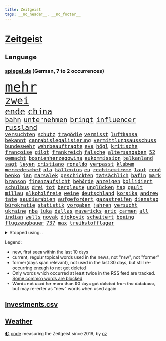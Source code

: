 ```yaml
---
title: Zeitgeist
tags: __no_header__, __no_footer__
---
```


# [Zeitgeist](https://oliz.io/zeitgeist/)

## Language

<h3><a href="https://www.spiegel.de" target="_blank">spiegel.de</a> (German, 7 to 2 occurrences)</h3>
<p style="font-family:monospace">
<span style="font-size:32pt"><a href="news_links.html#mehr" class="current">mehr</a></span>
<br>
<span style="font-size:24pt"><a href="news_links.html#zwei" class="current">zwei</a></span>
<br>
<span style="font-size:20pt"><a href="news_links.html#ende" class="current">ende</a></span>
<span style="font-size:20pt"><a href="news_links.html#china" class="current">china</a></span>
<br>
<span style="font-size:16pt"><a href="news_links.html#bahn" class="current">bahn</a></span>
<span style="font-size:16pt"><a href="news_links.html#unternehmen" class="current">unternehmen</a></span>
<span style="font-size:16pt"><a href="news_links.html#bringt" class="current">bringt</a></span>
<span style="font-size:16pt"><a href="news_links.html#influencer" class="current">influencer</a></span>
<span style="font-size:16pt"><a href="news_links.html#russland" class="current">russland</a></span>
<br>
<span style="font-size:12pt"><a href="news_links.html#versuchten" class="current">versuchten</a></span>
<span style="font-size:12pt"><a href="news_links.html#schutz" class="current">schutz</a></span>
<span style="font-size:12pt"><a href="news_links.html#tragödie" class="new">tragödie</a></span>
<span style="font-size:12pt"><a href="news_links.html#vermisst" class="current">vermisst</a></span>
<span style="font-size:12pt"><a href="news_links.html#lufthansa" class="current">lufthansa</a></span>
<span style="font-size:12pt"><a href="news_links.html#bekannt" class="current">bekannt</a></span>
<span style="font-size:12pt"><a href="news_links.html#cannabislegalisierung" class="current">cannabislegalisierung</a></span>
<span style="font-size:12pt"><a href="news_links.html#vermittlungsausschuss" class="current">vermittlungsausschuss</a></span>
<span style="font-size:12pt"><a href="news_links.html#bundeswehr" class="current">bundeswehr</a></span>
<span style="font-size:12pt"><a href="news_links.html#wehrbeauftragte" class="current">wehrbeauftragte</a></span>
<span style="font-size:12pt"><a href="news_links.html#eva" class="current">eva</a></span>
<span style="font-size:12pt"><a href="news_links.html#högl" class="current">högl</a></span>
<span style="font-size:12pt"><a href="news_links.html#kritische" class="current">kritische</a></span>
<span style="font-size:12pt"><a href="news_links.html#françoise" class="current">françoise</a></span>
<span style="font-size:12pt"><a href="news_links.html#gilot" class="new">gilot</a></span>
<span style="font-size:12pt"><a href="news_links.html#frankreich" class="current">frankreich</a></span>
<span style="font-size:12pt"><a href="news_links.html#falsche" class="current">falsche</a></span>
<span style="font-size:12pt"><a href="news_links.html#altersangaben" class="new">altersangaben</a></span>
<span style="font-size:12pt"><a href="news_links.html#52" class="current">52</a></span>
<span style="font-size:12pt"><a href="news_links.html#gemacht" class="current">gemacht</a></span>
<span style="font-size:12pt"><a href="news_links.html#bosnienherzegowina" class="new">bosnienherzegowina</a></span>
<span style="font-size:12pt"><a href="news_links.html#eukommission" class="current">eukommission</a></span>
<span style="font-size:12pt"><a href="news_links.html#balkanland" class="new">balkanland</a></span>
<span style="font-size:12pt"><a href="news_links.html#sagt" class="current">sagt</a></span>
<span style="font-size:12pt"><a href="news_links.html#leyen" class="current">leyen</a></span>
<span style="font-size:12pt"><a href="news_links.html#cristiano" class="current">cristiano</a></span>
<span style="font-size:12pt"><a href="news_links.html#ronaldo" class="current">ronaldo</a></span>
<span style="font-size:12pt"><a href="news_links.html#verpasst" class="current">verpasst</a></span>
<span style="font-size:12pt"><a href="news_links.html#klubwm" class="current">klubwm</a></span>
<span style="font-size:12pt"><a href="news_links.html#mercedeschef" class="new">mercedeschef</a></span>
<span style="font-size:12pt"><a href="news_links.html#ola" class="new">ola</a></span>
<span style="font-size:12pt"><a href="news_links.html#källenius" class="new">källenius</a></span>
<span style="font-size:12pt"><a href="news_links.html#eu" class="current">eu</a></span>
<span style="font-size:12pt"><a href="news_links.html#rechtsextreme" class="current">rechtsextreme</a></span>
<span style="font-size:12pt"><a href="news_links.html#laut" class="current">laut</a></span>
<span style="font-size:12pt"><a href="news_links.html#rené" class="current">rené</a></span>
<span style="font-size:12pt"><a href="news_links.html#benko" class="current">benko</a></span>
<span style="font-size:12pt"><a href="news_links.html#jan" class="current">jan</a></span>
<span style="font-size:12pt"><a href="news_links.html#marsalek" class="current">marsalek</a></span>
<span style="font-size:12pt"><a href="news_links.html#geschichten" class="current">geschichten</a></span>
<span style="font-size:12pt"><a href="news_links.html#tatsächlich" class="current">tatsächlich</a></span>
<span style="font-size:12pt"><a href="news_links.html#bafin" class="new">bafin</a></span>
<span style="font-size:12pt"><a href="news_links.html#mark" class="current">mark</a></span>
<span style="font-size:12pt"><a href="news_links.html#branson" class="current">branson</a></span>
<span style="font-size:12pt"><a href="news_links.html#finanzaufsicht" class="current">finanzaufsicht</a></span>
<span style="font-size:12pt"><a href="news_links.html#behörde" class="current">behörde</a></span>
<span style="font-size:12pt"><a href="news_links.html#anzeigen" class="current">anzeigen</a></span>
<span style="font-size:12pt"><a href="news_links.html#kollidiert" class="current">kollidiert</a></span>
<span style="font-size:12pt"><a href="news_links.html#schulbus" class="new">schulbus</a></span>
<span style="font-size:12pt"><a href="news_links.html#drei" class="current">drei</a></span>
<span style="font-size:12pt"><a href="news_links.html#tot" class="current">tot</a></span>
<span style="font-size:12pt"><a href="news_links.html#bergleute" class="new">bergleute</a></span>
<span style="font-size:12pt"><a href="news_links.html#unglücken" class="new">unglücken</a></span>
<span style="font-size:12pt"><a href="news_links.html#tag" class="current">tag</a></span>
<span style="font-size:12pt"><a href="news_links.html#gault" class="new">gault</a></span>
<span style="font-size:12pt"><a href="news_links.html#millau" class="new">millau</a></span>
<span style="font-size:12pt"><a href="news_links.html#alkoholfreie" class="current">alkoholfreie</a></span>
<span style="font-size:12pt"><a href="news_links.html#weine" class="current">weine</a></span>
<span style="font-size:12pt"><a href="news_links.html#deutschland" class="current">deutschland</a></span>
<span style="font-size:12pt"><a href="news_links.html#korsika" class="current">korsika</a></span>
<span style="font-size:12pt"><a href="news_links.html#andrew" class="current">andrew</a></span>
<span style="font-size:12pt"><a href="news_links.html#tate" class="current">tate</a></span>
<span style="font-size:12pt"><a href="news_links.html#saudiarabien" class="current">saudiarabien</a></span>
<span style="font-size:12pt"><a href="news_links.html#aufgefordert" class="current">aufgefordert</a></span>
<span style="font-size:12pt"><a href="news_links.html#gazastreifen" class="current">gazastreifen</a></span>
<span style="font-size:12pt"><a href="news_links.html#dienstag" class="current">dienstag</a></span>
<span style="font-size:12pt"><a href="news_links.html#bürokratie" class="current">bürokratie</a></span>
<span style="font-size:12pt"><a href="news_links.html#statistik" class="current">statistik</a></span>
<span style="font-size:12pt"><a href="news_links.html#vorgaben" class="current">vorgaben</a></span>
<span style="font-size:12pt"><a href="news_links.html#jahren" class="current">jahren</a></span>
<span style="font-size:12pt"><a href="news_links.html#versucht" class="current">versucht</a></span>
<span style="font-size:12pt"><a href="news_links.html#ukraine" class="current">ukraine</a></span>
<span style="font-size:12pt"><a href="news_links.html#nba" class="current">nba</a></span>
<span style="font-size:12pt"><a href="news_links.html#luka" class="current">luka</a></span>
<span style="font-size:12pt"><a href="news_links.html#dallas" class="current">dallas</a></span>
<span style="font-size:12pt"><a href="news_links.html#mavericks" class="current">mavericks</a></span>
<span style="font-size:12pt"><a href="news_links.html#eric" class="current">eric</a></span>
<span style="font-size:12pt"><a href="news_links.html#carmen" class="new">carmen</a></span>
<span style="font-size:12pt"><a href="news_links.html#all" class="current">all</a></span>
<span style="font-size:12pt"><a href="news_links.html#indian" class="new">indian</a></span>
<span style="font-size:12pt"><a href="news_links.html#wells" class="new">wells</a></span>
<span style="font-size:12pt"><a href="news_links.html#novak" class="current">novak</a></span>
<span style="font-size:12pt"><a href="news_links.html#djokovic" class="current">djokovic</a></span>
<span style="font-size:12pt"><a href="news_links.html#scheitert" class="current">scheitert</a></span>
<span style="font-size:12pt"><a href="news_links.html#boeing" class="current">boeing</a></span>
<span style="font-size:12pt"><a href="news_links.html#flugzeugbauer" class="current">flugzeugbauer</a></span>
<span style="font-size:12pt"><a href="news_links.html#737" class="current">737</a></span>
<span style="font-size:12pt"><a href="news_links.html#max" class="current">max</a></span>
<span style="font-size:12pt"><a href="news_links.html#treibstofflager" class="current">treibstofflager</a></span>
</p>
<details>
<summary>Stopped using...</summary>
<p class="former" style="font-size:12pt">
chelsea(1237) richterin(1237) beschließt(1236) depressionen(1236) erfahrungen(1236) versprach(1236) wünschen(1236) eindruck(1235) kämpfte(1235) mittelmeer(1235) senken(1235) sieger(1235) entwarnung(1234) katastrophe(1234) kurzem(1234) moderne(1234) verbraucherschützer(1234) anderes(1233) becker(1233) benzin(1233) berg(1233) bestreitet(1233) brief(1233) facebook(1233) fokus(1233) lust(1233) manchen(1233) privaten(1233) überlebte(1233) befürchten(1232) kabinett(1232) korruption(1232) kraft(1232) märchen(1232) schadet(1232) sinken(1232) strengere(1232) verlässt(1232) weitergeht(1232) wettbewerb(1232) zahlung(1232) zustand(1232) digitalisierung(1231) folgte(1231) italiens(1231) klimaneutral(1231) landtag(1231) legendären(1231) preisen(1231) präsentieren(1231) präsentiert(1231) untersuchungen(1231) konzerne(1230) kämpfer(1230) leichter(1230) polens(1230) rand(1230) verlängern(1230) einzelne(1229) enthüllt(1229) ersetzen(1229) oberbürgermeister(1229) unbekannten(1229) verhindert(1229) ermitteln(1228) esken(1228) innenministerium(1228) saskia(1228) schlimm(1228) stich(1228) berichterstattung(1227) eingesetzt(1227) verlängerung(1227) kommission(1226) opfern(1226) queen(1226) rainer(1226) ausnahmen(1225) härter(1225) klein(1225) weite(1225) bestimmt(1224) betreiber(1224) hans(1224) meinem(1224) wales(1224) drastischen(1223) erlitt(1223) glücklich(1223) irak(1223) pflanzen(1223) smith(1223) umsatz(1223) außen(1222) bekamen(1222) endspiel(1222) erneuten(1222) gesetze(1222) schlechte(1222) tausenden(1222) haushalte(1221) übernahme(1221) bundesstaat(1219) tiefen(1217) 23(1216) tut(1216) aktivistin(1215) nachgewiesen(1213) schwierige(1213) juristisch(1212) erschießt(1211) führenden(1211) müsste(1211) schießen(1211) ökonomen(1211) königin(1209) heftigen(1207) spitzenreiter(1207) stress(1203) niedrig(1201) whatsapp(1201) benötigen(1192) überfordert(1181) maschinen(1162) ausweg(1159) 95(1122) orte(1075) unis(1049) unfälle(1022) gestanden(1014) durchbruch(1001) tennisstar(1001) zentralbank(977) lebensmitteln(971) zugestimmt(953) erscheint(937) kuriose(933) entlastung(924) hoffenheim(904) fifa(899) zeitungsbericht(897) irritiert(893) vorfeld(882) großbank(875) ice(871) krankenkassen(868) wichtiges(863) studenten(853) betrüger(838) gletscher(836) euländer(833) schärfere(824) guterres(816) diskussionen(808) beschossen(807) erwiesen(806) lehrerinnen(805) bat(786) fördern(784) heikel(783) desto(769) expremier(769) afrikanischen(757) einheit(749) gezwungen(749) beschuss(724) lücken(716) hochschule(711) austausch(710) ausweiten(707) eindrücke(705) ungewiss(703) gefangenschaft(702) links(695) prominenter(694) kalt(693) recherchen(664) export(661) dahin(660) sinne(643) zufrieden(634) veröffentlichen(619) spitzt(617) 86(615) brasilianischen(610) finde(610) bekämpft(604) 16jähriger(603) erlegen(595) trans(595) vernichtet(591) chinesen(585) toilette(580) dach(579) schlimmeres(572) island(571) 89(565) hoffnungsträger(564) traten(564) disney(563) aufmerksam(562) strenge(557) bach(556) einladung(555) herunter(551) träumt(546) fische(544) boni(543) missverständnis(542) atlantik(541) kontroverse(528) kriminalität(527) aufholjagd(524) krawalle(511) härtesten(500) abgestimmt(499) aktivist(498) deuten(495) ernennt(485) todesstrafe(484) autohersteller(483) künstlicher(482) leere(481) verehrt(478) fängt(474) misstrauen(474) kritisierten(470) credit(467) suisse(467) bedienen(466) gesprengt(466) human(465) stimmten(459) überlebende(454) anscheinend(453) beunruhigt(451) game(451) strafanzeige(442) jahresbeginn(441) marcel(441) getränke(438) trauern(436) größeren(433) sprint(433) überstanden(433) reformieren(429) kulturkampf(424) aggressiv(421) zehnte(419) beliebter(417) fassen(415) bruchteil(412) ignorieren(410) dieb(407) flaschen(403) kommender(400) befasst(398) metropolen(396) menschlichen(394) erneuter(393) 5000(389) ausgerufen(386) freiwillige(384) vermeintlicher(384) insekten(381) läufer(381) lauf(379) beantwortet(377) panik(374) wahlsieger(374) dfbpokal(373) green(372) 150000(370) alonso(368) brauche(368) uhren(368) nordirland(367) befreiungsschlag(364) menschliche(363) aufträge(360) lieferte(360) geklaut(359) arbeitskampf(357) stürme(356) ankommen(352) austritt(349) überforderung(349) protestaktion(344) dominieren(343) südwesten(342) unterzeichnet(342) bier(341) rebellion(341) regulierung(341) ungeklärt(341) wanderer(340) verschwörungsmythen(339) genaue(338) mutterkonzern(338) tatwaffe(336) gegenwind(333) schnellere(329) veränderungen(328) wiedergewählt(328) geknackt(327) ubs(325) angerichtet(324) defekt(323) lobte(323) gekürt(321) mädchens(321) 13jährige(320) boomt(320) verschiedener(320) fluggesellschaften(319) geisel(319) rahmen(318) übergriff(317) bekämpfung(316) amtsinhaber(312) beine(308) fraktionen(307) mainzer(307) massenhaft(307) fühle(305) victor(304) belgische(301) existiert(301) exkanzler(300) kern(300) ikone(298) yoga(297) kuba(296) supreme(296) evakuierung(292) funk(291) branchenverband(288) schief(288) billig(287) radikalisierung(287) waldbränden(287) regierungen(286) schlägerei(286) lüneburg(284) strompreise(284) kredite(283) prognostiziert(283) unogeneralsekretär(283) brad(282) florenz(282) motto(281) verwechselt(281) gegenschlag(280) regisseurin(280) anschlägen(279) drang(279) hamburgs(279) zeitungen(276) infolge(275) inhaftierte(274) mobilität(273) partien(270) watch(270) blicke(269) rocky(268) helden(266) dietmar(265) kronprinz(260) herkunft(256) model(254) abenteuer(252) aufgetreten(252) potenziell(252) bunter(251) tropfen(250) rechtsextremer(248) lieb(247) stellvertretende(247) bundesarbeitsgericht(246) gündoğan(246) i̇lkay(246) tatverdächtig(245) trauma(245) systeme(244) quellen(243) verriet(243) versammlung(243) toronto(242) weltberühmt(242) hergestellt(241) telefon(241) abends(239) fällig(239) präsidentenwahl(239) geheimen(238) jemanden(238) ozean(238) bartsch(236) eindringen(236) gentechnik(236) queere(230) erderwärmung(228) abu(226) lichtblick(226) popstars(226) entfacht(224) thrones(224) zweitgrößten(224) selbstbewusst(223) m(222) saßen(222) palästinensische(221) postbank(221) vorort(221) aufräumen(219) brandmauer(218) militärisch(215) streichung(215) unzufriedenheit(215) winzige(215) lagen(214) varianten(214) aushalten(213) kooperiert(213) milliardenschweres(213) bemerkenswert(211) syndrom(211) dhabi(210) geleistet(209) himmelskörper(209) juristin(208) manuela(208) schwesig(208) unsicherheit(208) emden(207) angabe(205) libyschen(205) mittelalter(205) albtraum(204) wahlkommission(204) rätselt(202) signale(202) einbürgerung(201) grundlegend(200) kipppunkt(200) tunnel(200) antónio(198) kapitol(198) seltener(198) winde(198) entstand(197) bestens(196) frachtschiffe(194) prägen(194) eingeschlossen(193) künstlerinnen(193) reicher(193) patientin(192) ratingagentur(192) verschlechtert(192) dauerte(191) uber(191) verglichen(191) vorgesetzte(190) kohleausstieg(189) tankstelle(188) hartes(187) xabi(187) überwacht(187) geladen(186) judenhass(186) milizen(186) tänzer(186) organisierten(185) zinserhöhungen(185) hebel(184) posts(184) roter(184) express(183) rechtspopulist(183) böen(182) abstiegskampf(181) ansage(181) momente(180) welten(180) hisbollah(179) eiffelturm(178) kontrollverlust(178) schwachen(177) verübt(176) rekonstruktion(175) arena(174) ködern(174) löscht(174) usbundesstaaten(174) zeitschrift(174) zerstreuen(174) goldenen(172) hühner(172) jugendorganisation(170) schlugen(170) indiz(169) populäre(169) sozialstaats(169) usbotschaft(169) würzburg(169) 99(165) antisemitischen(165) errungen(165) bars(164) bekanntwerden(163) vettel(163) gelesen(162) süddeutsche(162) 12000(161) verheerende(161) wankt(161) chile(160) gegenschlägen(160) manila(160) nszeit(159) sicherheitslage(159) 133(157) jean(156) turner(156) 1981(155) anläuft(155) explodieren(155) time(155) update(155) 76(154) belästigt(154) harsche(154) organisatoren(153) kurdische(152) ohio(152) ukrainekriegs(152) veranlasst(152) verbracht(152) antisemitischer(151) verliebt(150) ausbruch(149) geiselnehmer(149) unschuldig(149) königshaus(148) proben(148) ostukraine(147) übernahm(147) bay(145) gesundheitssystem(145) palästina(144) leaks(143) pinto(143) rui(143) blätter(142) pflegekräfte(142) harren(141) milieu(141) nationalsozialisten(141) unbewohnbar(141) asteroiden(140) brandstifter(140) extinction(140) lahmgelegt(140) produktionsfirma(140) schwäbischen(140) bullys(139) bundesinnenministerium(139) euebene(139) juristen(139) pflegte(139) xl(139) eugelder(138) gelitten(138) 90jährige(136) abzugeben(136) lebensgefährten(136) management(136) schienennetz(136) kritischen(135) mächtiger(135) goetheinstitut(134) smarte(134) tsg(134) ausrutscher(133) garage(133) radikaler(132) oskar(131) protestierenden(131) usrepräsentantenhaus(131) schuster(130) ukrainehilfen(130) übergangen(130) dienstälteste(129) feiertage(129) genötigt(129) pushbacks(129) wachsender(129) schweiger(128) til(128) saarbrücken(127) verärgern(127) betrugsprozess(126) berechtigt(125) butler(125) verordnet(125) versuchtem(125) wagenknechtpartei(125) anhaltenden(124) gitarre(124) narzissten(124) offline(124) ortschaften(124) vorindustriellen(124) großzügigen(123) monarchie(122) unterscheidet(122) belit(121) eueinigung(121) europameisterschaft(121) huber(121) lasst(121) onay(121) uneins(120) vage(120) überwältigt(120) hamasgeiseln(119) köstliche(119) schuf(119) steuerte(119) bekennen(118) süddeutschen(118) zärtlichkeit(118) altbundeskanzler(117) wachsende(117) spiegelredakteurin(116) umgebaut(116) demonstration(115) plattenfirma(115) rückgängig(115) unochef(115) bekomme(113) armeechef(112) autobiografie(112) positioniert(112) anklagen(111) neuntklässler(111) schacht(111) tony(111) flächenbrand(110) holger(110) parlamentarier(110) rune(110) universitäten(109) vorläufige(109) anerkennen(108) direkte(108) hagelte(108) krisenstimmung(108) einseitige(107) immunsystem(107) oberhalb(107) persönlichkeiten(107) kap(106) strikte(106) identitäre(105) raptors(105) elektro(104) halbmond(104) lufthansatochter(104) verdreifacht(104) abzuschaffen(103) andrzej(103) bakterium(103) duda(103) rockband(103) stattgefunden(103) ukrainehilfe(103) zusätzliches(103) führungskräften(102) militärhilfen(102) einmalig(101) informierte(101) rechtliche(101) usschauspieler(101) hamasgeisel(100) proiranische(100) redaktion(100) anreize(99) einheitliche(99) hamasterrorangriff(99) verwechslung(99) ware(99) aussetzen(98) bagdad(98) bewertung(98) arbeitnehmern(97) erkämpfte(97) gehasst(97) härtetest(97) markige(97) rückte(97) veränderung(97) zündende(97) ausländer(96) erwünscht(96) netzbetreiber(96) topspieler(96) eigenem(94) festen(94) kanye(94) rechtlich(94) twenty4tim(94) 37jährige(93) 700000(93) verkleidet(93) aktionäre(92) antisemitisch(92) autorität(92) erich(92) schuldenregeln(92) staatsoberhaupt(92) afdnachwuchs(91) bombardiert(91) dienstleister(91) geräten(91) investments(91) rechtsextremistisch(91) hackergruppe(90) itzehoe(90) jegliche(90) steckten(90) wett(90) 2012(89) bären(89) fünfmal(89) gazas(89) geschenkt(89) gießen(89) kopie(89) lava(89) lugner(89) opernball(89) todesschützen(89) vernebeln(89) airports(88) dividende(88) scharfmacher(88) selbstverteidigung(88) tvexperten(88) fantastisch(87) gebärmutterhalskrebs(87) liberia(87) rahmenbedingungen(87) vermehren(87) geliebt(86) gestritten(86) blankenese(85) gallen(85) musikpreis(85) ringt(85) slalom(85) telefoniert(85) ungeschlagen(85) verwaltungsgericht(85) aufzuarbeiten(84) ausgesperrt(84) eisbaden(84) fußballnationalspieler(84) ilona(84) kinofilm(84) philosophin(84) regionalbahn(84) sicherheitspersonal(84) toleranz(84) verstaatlichung(84) abgewickelt(83) afdverbot(83) eiskalten(83) revolutionieren(83) signagruppe(83) states(83) waldsee(83) ausverkauft(82) klugen(82) regenwald(82) unattraktiver(82) unbeschadet(82) warnsignal(82) überschaubar(82) brisante(81) einsetzenden(81) klimafreundlicher(81) nesseltiere(81) projekten(81) quallen(81) reichweite(81) zuschauen(81) bezahlung(80) haushaltsurteil(80) längeren(80) argentinischen(79) belfast(79) dr(79) ernsthaft(79) käse(79) rentnerinnen(79) armin(78) begrenzung(78) etat(78) förderte(78) riesen(78) spoiler(78) tormaschine(78) 18jährige(77) atomrakete(77) brutalität(77) galeria(77) gebilligt(77) karstadt(77) lieferkettengesetzes(77) todolisten(77) virtuellen(77) anschauen(76) bushido(76) dreijähriger(76) genehmigung(76) shishabranche(76) spdchefin(76) bauzeit(75) brauchten(75) dänemarks(75) klimaschutzmaßnahmen(75) reformpaket(75) schlafende(75) vernunft(75) 30jährige(74) kaufhof(74) mileis(74) verhandlungsführer(74) verstärker(74) kahlschlag(73) leise(73) mecklenburgvorpommerns(73) miele(73) mindestlohn(73) schleswigholsteinischen(73) versteigern(73) zusagen(73) ausgedacht(72) dire(72) justine(72) knopfler(72) niro(72) player(72) raschen(72) straits(72) 125(71) agentur(71) erkrankungen(71) himalaya(71) jahrhundertfigur(71) rights(71) strompreisen(71) stuttgarter(71) 1977(70) finanz(70) instrumente(70) konservativer(70) lernt(70) montana(70) schulz(70) schwarm(70) betracht(69) dynamik(69) gesamtweltcup(69) kulturinstitutionen(69) schlimme(69) vereidigt(69) angefochten(68) bahnchef(68) chefsessel(68) dithmarschen(68) hundeattacken(68) spielplan(68) zurückgehen(68) aufschub(67) billie(67) cybertrucks(67) fußballstadien(67) japans(67) koffer(67) schönberger(67) sehnen(67) zunehmen(67) 93(66) afdabgeordneten(66) büste(66) fallstricke(66) historischer(66) lockerungen(66) station(66) sängerinnen(66) trio(66) zielen(66) heinz(65) kreditwürdigkeit(65) ankläger(64) beigelegt(64) berüchtigt(64) cherson(64) debbie(64) guru(64) heimischen(64) reedereien(64) sprengstoff(64) termine(64) umstrittenes(64) 70jährige(63) autokraten(63) drohschreiben(63) eingefrorenem(63) importe(63) klavier(63) saluschny(63) staatssekretär(63) antrieb(62) ausstände(62) gigantisch(62) nachgerechnet(62) 225(61) comingout(61) fdpfraktionschef(61) fluglotsen(61) mächtig(61) tödlichste(61) bonuszahlungen(60) kaili(60) kerzen(60) landsberg(60) usstreitkräfte(60) walerij(60) 44jährige(59) aktiviert(59) anknüpfen(59) australian(59) besitzen(59) bundestagsvizepräsidentin(59) diesjährige(59) legendär(59) profitierte(59) zunehmende(59) eingelenkt(58) gymnasien(58) küstenwächter(58) notenbankchef(58) omas(58) reparatur(58) vierter(58) blockbuster(57) bryan(57) eruption(57) zaragoza(57) billigangeboten(56) donnerstagmorgen(56) eugh(56) indisches(56) kleidervorschriften(56) schwerste(56) sekeinsatz(56) shoppingapp(56) socialmediapost(56) weißer(56) erledigt(55) investors(55) it's(55) löchern(55) masterplan(55) schwarzgrün(55) schwert(55) vorhat(55) übernommen(55) 80000(54) aktenaffäre(54) diversen(54) dreyer(54) druckwelle(54) hilfreich(54) shishatabak(54) stehende(54) treuhandverwaltung(54) wirtschaftsbeziehungen(54) angezweifelt(53) beau(53) huthiangriffe(53) wahlversprechen(53) entzündet(52) keineswegs(52) löschen(52) mittag(52) niedergelegt(52) niklas(52) regionalmacht(52) seeler(52) spiegelsportredaktion(52) teilwiederholung(52) therapien(52) zurückgewiesen(52) effektiv(51) hektar(51) prag(51) bayernstar(50) best(50) bisheriger(49) erfahrene(49) kaufinteressenten(49) luxemburg(49) spiegelkorrespondentin(49) spielunterbrechung(49) zentralbankchefin(49) abebben(48) außerparlamentarischen(48) beliebteste(48) biontech(48) elfenbeinküste(48) leiten(48) nussbaum(48) raketenstarts(48) 22jähriger(47) basketballlegende(47) gebrauch(47) geschädigten(47) jemenitischen(47) pornografie(47) begegnen(46) berufungsgericht(46) bundesgericht(46) niederlagenserie(46) wright(46) absatz(45) abwarten(45) feiere(45) indische(45) pleitewelle(45) russlandsanktionen(45) verklagte(45) carlson(44) fu(44) rekordniveau(44) schieben(44) soziologin(44) tucker(44) alfons(43) einstellungen(43) exweltmeister(43) schuhbeck(43) sparpolitik(43) umweltbundesamt(43) zander(43) cards(42) mitmischen(42) offizieller(42) spacey(42) vorteile(42) angepasst(41) kartoffeln(41) niemals(41) australischer(40) einkaufszentren(40) erkranken(40) schmuggler(40) sonderermittler(40) topfavorit(40) wüten(40) bergsteiger(39) blackbox(39) gesamtklassements(39) geschmiert(39) geweckt(39) ifw(39) kaufhauskette(39) oregon(39) raubüberfälle(39) triumphieren(39) versammeln(39) beschädigten(38) cdu/csu(38) disney+(38) machtwort(38) märchenhafte(38) spdmann(38) vorsorglich(38) wegfall(38) priscilla(37) regalen(37) sicherheitsapparat(37) gemüter(36) motivierten(36) regierungsarbeit(36) autoritär(35) fußballlegende(35) hype(35) polizeibeamter(35) spiegelnewsletter(35) wahlbetrugs(35) breiten(34) humboldtuniversität(34) neuerdings(34) baltimore(33) biathlonteam(33) guthaben(33) inspektionen(33) lippen(33) populärste(33) sbu(33) täters(33) zeitzeugen(33) zurückzukehren(33) arbeitsministerium(32) darknet(32) fusion(32) immobilienpreisen(32) inneren(32) schießstand(32) stürmten(32) wunderkind(32) bedient(31) besuchern(31) boykottiert(31) brennender(31) fußballtransfers(31) geistigen(31) kleinanzeigen(31) namibia(31) schultz(31) schusswaffen(31) verflucht(31) y(31) afrikacup(30) emanuele(30) inselstaats(30) prozessbeginn(30) typs(30) unappetitlich(30) wiederanpfiff(30) anhörung(29) canon(29) einladen(29) erezept(29) machtlos(29) massenmörder(29) redakteure(29) sony(29) triumphierten(29) trumpprozess(29) unosicherheitsrats(29) befragte(28) giftigsten(28) jackson(28) ten(28) tragisches(28) verbotsverfahren(28) verzögerungen(28) wayne(28) wutausbruch(28) drehbuchautor(27) ereignissen(27) fähranleger(27) schlüttsiel(27) zukünftige(27) asienmeisterschaft(26) cnn(26) infront(26) steuert(26) wmtiteln(26) 26jähriger(25) baltischen(25) eingeführte(25) fischerei(25) hur(25) paradies(25) positionierte(25) riskiert(25) rücknahme(25) größen(24) igh(24) profitierten(24) regionalregierung(24) western(24) auszahlung(23) autokrat(23) discover(23) edward(23) huthistellungen(23) gegründete(22) horrorfilm(22) insolvenzverwalter(22) jagt(22) mafiaboss(22) passage(22) sophie(22) terrortruppe(22) cockpit(21) gebüsch(21) geheimtreffen(21) angehen(20) batic(20) bauernprotesten(20) befeuern(20) conrad(20) einfrieren(20) erläuterte(20) freizubekommen(20) geniale(20) lamar(20) leitmayr(20) populärer(20) weltpolitik(20) 2050(19) chemiebranche(19) diabetes(19) drogenherstellung(19) dschungelcamp(19) epische(19) fassbinder(19) fitness(19) knarf(19) ravens(19) sellner(19) tricksen(19) völkischen(19) kompliment(18) mr(18) ärztliche(18) eruptionen(17) sorgenkind(17) strike(17) trauschein(17) umdrehen(17) zerstörter(17) abschiebehaft(16) bedeckt(16) besetztes(16) bestückt(16) informanten(16) schafen(16) umweg(16) wehrhafte(16) 750(15) abgeführt(15) karibische(15) russisch(15) afdmitarbeiter(14) antiafddemonstrationen(14) bezog(14) cdumitglied(14) gertrud(14) moreno+1(14) parkgebühren(14) preissteigerungen(14) rechtlichen(14) scheu(14) shahak(14) untreue(14) verfolgungsjagd(14) erbeuten(13) konkretes(13) kriegsgegner(13) nadeschdin(13) todesurteil(13) verabschiedete(13) wortführer(13) würdigten(13) afdkandidaten(12) angebunden(12) holocaustgedenktag(12) jahrzehnts(12) kernkraftwerk(12) kontinent(12) ohrringe(12) personelle(12) verfassungsgerichtshof(12) furchtbaren(11) kenianische(11) kramer(11) staffeln(11)
</p>
</details>
<p>Legend:
<ul>
<li><span class="new">new</span>, first seen within the last 10 days</li>
<li><span class="current">current</span>, regular topical words used in the news, not "new", not "former"</li>
<li><span class="former">former(days span relevant)</span>, not used in the last 30 days, but still re-occurring enough to not get deleted</li>
<li>Only words which occurred at least twice in the RSS feed are tracked. <a href="language/filters.py">Some common words are blocked</a></li>
<li>Words not used for more than 90 days get deleted from the database, but may re-enter as "new" words when used again</li>
</ul>
</p>

## [Investments](investments.html)[.csv](investments.csv)

## [Weather](weather.html)

<footer>
<a href="javascript:toggleTheme()" class="nav">🌓</a>
<a href="https://github.com/ooz/zeitgeist">code</a> measuring the Zeitgeist since 2019, by <a href="https://oliz.io">oz</a>
</footer>
